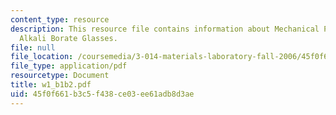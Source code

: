 ```yaml
---
content_type: resource
description: This resource file contains information about Mechanical Properties of
  Alkali Borate Glasses.
file: null
file_location: /coursemedia/3-014-materials-laboratory-fall-2006/45f0f661b3c5f438ce03ee61adb8d3ae_w1_b1b2.pdf
file_type: application/pdf
resourcetype: Document
title: w1_b1b2.pdf
uid: 45f0f661-b3c5-f438-ce03-ee61adb8d3ae
---
```

